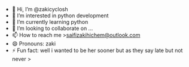 - 👋 Hi, I’m @zakicyclosh
- 👀 I’m interested in python development 
- 🌱 I’m currently learning python
- 💞️ I’m looking to collaborate on ...
- 📫 How to reach me >saifizakihichem@outlook.com
- 😄 Pronouns: zaki
- ⚡ Fun fact: well i wanted to be her sooner but as they say late but not never >

<!---
zakicyclosh/zakicyclosh is a ✨ special ✨ repository because its `README.md` (this file) appears on your GitHub profile.
You can click the Preview link to take a look at your changes.
--->
